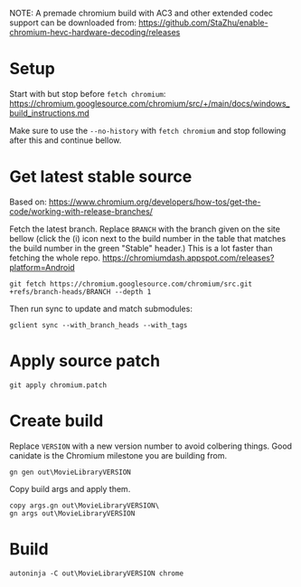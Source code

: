 NOTE: A premade chromium build with AC3 and other extended codec support can be downloaded from:
https://github.com/StaZhu/enable-chromium-hevc-hardware-decoding/releases


# Setup

Start with but stop before `fetch chromium`:
https://chromium.googlesource.com/chromium/src/+/main/docs/windows_build_instructions.md

Make sure to use the `--no-history` with `fetch chromium` and stop following after this and continue bellow.

# Get latest stable source

Based on:
https://www.chromium.org/developers/how-tos/get-the-code/working-with-release-branches/

Fetch the latest branch. Replace `BRANCH` with the branch given on the site bellow (click the (i) icon next to the build number in the table that matches the build number in the green "Stable" header.) This is a lot faster than fetching the whole repo.
https://chromiumdash.appspot.com/releases?platform=Android

```
git fetch https://chromium.googlesource.com/chromium/src.git +refs/branch-heads/BRANCH --depth 1
```

Then run sync to update and match submodules:
```
gclient sync --with_branch_heads --with_tags
```

# Apply source patch

```
git apply chromium.patch
```

# Create build

Replace `VERSION` with a new version number to avoid colbering things. Good canidate is the Chromium milestone you are building from.
```
gn gen out\MovieLibraryVERSION
```

Copy build args and apply them.
```
copy args.gn out\MovieLibraryVERSION\
gn args out\MovieLibraryVERSION
```

# Build

```
autoninja -C out\MovieLibraryVERSION chrome
```
